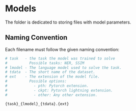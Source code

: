 # Models

The folder is dedicated to storing files with model parameters.

## Naming Convention

Each filename must follow the given naming convention:

```bash
# task   - the task the model was trained to solve
#          Possible tasks: NER, SSIM
# lmodel - The language model used to solve the task.
# tdata  - The short name of the dataset.
# ext    - The extension of the model file.
#          Possible options:
#            - pth: Pytorch extension.
#            - ckpt: Pytorch lightning extension.
#            - other: Any other extension.

{task}_{lmodel}_{tdata}.{ext}
```

